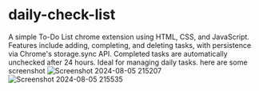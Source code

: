 # daily-check-list
A simple To-Do List chrome extension using HTML, CSS, and JavaScript. Features include adding, completing, and deleting tasks, with persistence via Chrome's storage.sync API. Completed tasks are automatically unchecked after 24 hours. Ideal for managing daily tasks.
here are some screenshot
![Screenshot 2024-08-05 215207](https://github.com/user-attachments/assets/5952e713-ab3e-495f-a7c9-e86435c2129a)
![Screenshot 2024-08-05 215535](https://github.com/user-attachments/assets/9d2f8ee7-784e-42bf-b42d-3edfd2bea1c7)
